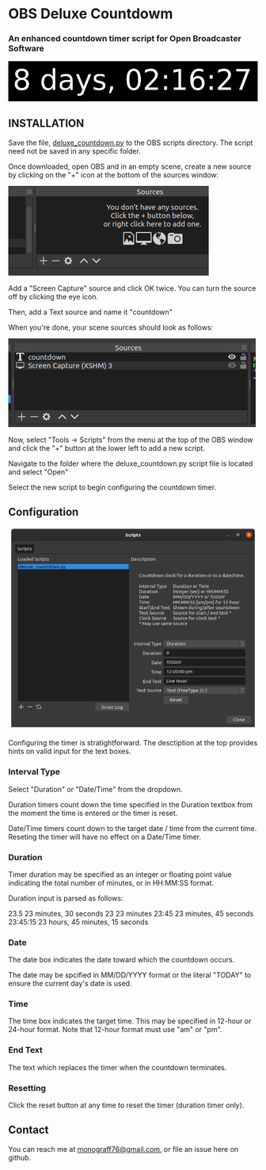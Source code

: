 # OBS Deluxe Countdowm
### An enhanced countdown timer script for Open Broadcaster Software
![](images/countdown_banner.png)
## INSTALLATION

Save the file, [deluxe_countdown.py](https://github.com/joelgraff/obs-deluxe-countdown/blob/master/deluxe_countdown.py) to the OBS scripts directory.
The script need not be saved in any specific folder.

Once downloaded, open OBS and in an empty scene, create a new source
by clicking on the "+" icon at the bottom of the sources window:

![](images/obs_add_source.png)

Add a "Screen Capture" source and click OK twice.
You can turn the source off by clicking the eye icon.

Then, add a Text source and name it "countdown"

When you're done, your scene sources should look as follows:

![](images/obs_countdown_sources.png)

Now, select "Tools -> Scripts" from the menu at the top of the OBS window
and click the "+" button at the lower left to add a new script.

Navigate to the folder where the deluxe_countdown.py script file is located
and select "Open"

Select the new script to begin configuring the countdown timer.

## Configuration

![](images/obs_scripts_configure.png)

Configuring the timer is stratightforward.  The desctiption at the top
provides hints on valid input for the text boxes.

### Interval Type
Select "Duration" or "Date/Time" from the dropdown.

Duration timers count down the time specified in the Duration textbox
from the moment the time is entered or the timer is reset.

Date/Time timers count down to the target date / time from the current
time.  Reseting the timer will have no effect on a Date/Time timer.

### Duration
Timer duration may be specified as an integer or floating point value
indicating the total number of minutes, or in HH:MM:SS format.

Duration input is parsed as follows:

23.5        23 minutes, 30 seconds
23          23 minutes
23:45       23 minutes, 45 seconds
23:45:15    23 hours, 45 minutes, 15 seconds

### Date
The date box indicates the date toward which the countdown occurs.

The date may be spcified in MM/DD/YYYY format or the literal "TODAY"
to ensure the current day's date is used.

### Time
The time box indicates the target time.  This may be specified in
12-hour or 24-hour format.  Note that 12-hour format must use "am" or "pm".

### End Text
The text which replaces the timer when the countdown terminates.

### Resetting
Click the reset button at any time to reset the timer (duration timer only).

## Contact

You can reach me at monograff76@gmail.com, or file an issue here on github.